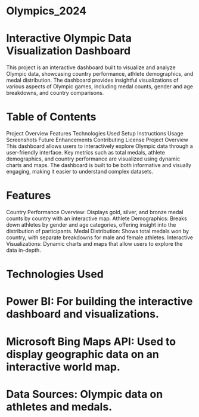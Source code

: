 # Olympics_2024
# Interactive Olympic Data Visualization Dashboard
This project is an interactive dashboard built to visualize and analyze Olympic data, showcasing country performance, athlete demographics, and medal distribution. The dashboard provides insightful visualizations of various aspects of Olympic games, including medal counts, gender and age breakdowns, and country comparisons.

# Table of Contents
Project Overview
Features
Technologies Used
Setup Instructions
Usage
Screenshots
Future Enhancements
Contributing
License
Project Overview
This dashboard allows users to interactively explore Olympic data through a user-friendly interface. Key metrics such as total medals, athlete demographics, and country performance are visualized using dynamic charts and maps. The dashboard is built to be both informative and visually engaging, making it easier to understand complex datasets.

# Features
Country Performance Overview: Displays gold, silver, and bronze medal counts by country with an interactive map.
Athlete Demographics: Breaks down athletes by gender and age categories, offering insight into the distribution of participants.
Medal Distribution: Shows total medals won by country, with separate breakdowns for male and female athletes.
Interactive Visualizations: Dynamic charts and maps that allow users to explore the data in-depth.

# Technologies Used
# Power BI: For building the interactive dashboard and visualizations.
# Microsoft Bing Maps API: Used to display geographic data on an interactive world map.
# Data Sources: Olympic data on athletes and medals.
